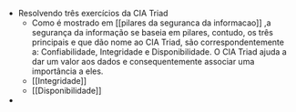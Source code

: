 - Resolvendo três exercícios da CIA Triad
	- Como é mostrado em [[pilares da seguranca da informacao]] ,a segurança da informação se baseia em pilares, contudo, os três principais e que dão nome ao CIA Triad, são correspondentemente a: Confiabilidade, Integridade e Disponibilidade. O CIA Triad ajuda a dar um valor aos dados e consequentemente associar uma importância a eles.
	- [[Integridade]]
	- [[Disponibilidade]]
-